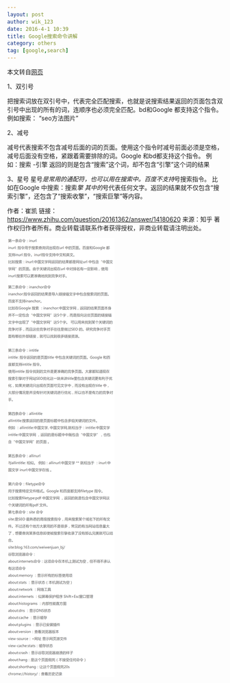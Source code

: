 ```yaml
---
layout: post
author: wik_123
date: 2016-4-1 10:39
title: Google搜索命令讲解
category: others
tag: [google,search]
---
```


本文转自[网页](http://zhaodong.blog.51cto.com/5313684/1172784)

1、双引号

把搜索词放在双引号中，代表完全匹配搜索，也就是说搜索结果返回的页面包含双引号中出现的所有的词，连顺序也必须完全匹配。bd和Google 都支持这个指令。例如搜索： “seo方法图片”

2、减号

减号代表搜索不包含减号后面的词的页面。使用这个指令时减号前面必须是空格，减号后面没有空格，紧跟着需要排除的词。Google 和bd都支持这个指令。
例如：搜索 -引擎
返回的则是包含“搜索”这个词，却不包含“引擎”这个词的结果

3、星号
星号*是常用的通配符，也可以用在搜索中。百度不支持*号搜索指令。
比如在Google 中搜索：搜索*擎
其中的*号代表任何文字。返回的结果就不仅包含“搜索引擎”，还包含了“搜索收擎”，“搜索巨擎”等内容。

作者：崔凯
链接：https://www.zhihu.com/question/20161362/answer/14180620
来源：知乎
著作权归作者所有。商业转载请联系作者获得授权，非商业转载请注明出处。

<!-- more -->

![Google Search](/public/img/others/google_search.png)
